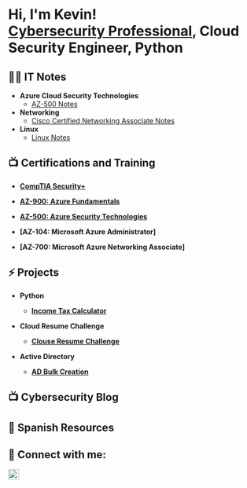 <h1>Hi, I'm Kevin! <br/><a href="https://www.linkedin.com/in/kevin-ear/">Cybersecurity Professional</a>, <a> Cloud Security Engineer<a>, <a>Python</a></h1>

<h2>👨‍💻 IT Notes </h2>

- <b>Azure Cloud Security Technologies</b>
  - [AZ-500 Notes](https://github.com/earkevin11/Azure-Security-Technologies)
- <b>Networking </b>
  - [Cisco Certified Networking Associate Notes](https://github.com/earkevin11/CCNA-Notes)
- <b>Linux</b>
  - [Linux Notes]()
  
  

<h2>📺 Certifications and Training </h2>
  
  - <b>[CompTIA Security+](https://www.credly.com/badges/5ca58ace-fda1-4e86-b83f-9e4aae9e3191?source=linked_in_profile)</b>
  
  - <b>[AZ-900: Azure Fundamentals](https://www.credly.com/badges/9e17493d-8df3-411f-9f96-3707e1b32ef6) </b>
  
  - <b>[AZ-500: Azure Security Technologies](https://www.credly.com/badges/9e17493d-8df3-411f-9f96-3707e1b32ef6) </b>
  
  - <b>[AZ-104: Microsoft Azure Administrator]</b>
  
  - <b>[AZ-700: Microsoft Azure Networking Associate]
  
<h2> ⚡ Projects </h2>
  
- <b>Python</b> 
  - [Income Tax Calculator]() 
  
- <b> Cloud Resume Challenge </b>
  - [Clouse Resume Challenge]()
  
- <b>Active Directory </b> 
  - [AD Bulk Creation]()
  
 

<h2>📺 Cybersecurity Blog </h2>

 
 <h2> 🔭 Spanish Resources </h2>
  
 <h2> 🤳 Connect with me:</h2>

[<img align="left" alt="JoshMadakor | LinkedIn" width="22px" src="https://cdn.jsdelivr.net/npm/simple-icons@v3/icons/linkedin.svg" />][linkedin]

[linkedin]: https://www.linkedin.com/in/kevin-ear/

<!--
**joshmadakor1/joshmadakor1** is a ✨ _special_ ✨ repository because its `README.md` (this file) appears on your GitHub profile.

Here are some ideas to get you started:

- 🔭 I’m currently working on ...
- 🌱 I’m currently learning ...
- 👯 I’m looking to collaborate on ...
- 🤔 I’m looking for help with ...
- 💬 Ask me about ...
- 📫 How to reach me: ...
- 😄 Pronouns: ...
- ⚡ Fun fact: ...
-->
